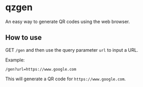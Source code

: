 # qzgen
An easy way to generate QR codes using the web browser.

## How to use
GET `/gen` and then use the query parameter `url` to input a URL.

Example:
```
/gen?url=https://www.google.com
```
This will generate a QR code for `https://www.google.com`.
